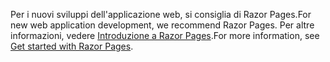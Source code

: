 <span data-ttu-id="c41c5-101">Per i nuovi sviluppi dell'applicazione web, si consiglia di Razor Pages.</span><span class="sxs-lookup"><span data-stu-id="c41c5-101">For new web application development, we recommend Razor Pages.</span></span> <span data-ttu-id="c41c5-102">Per altre informazioni, vedere [Introduzione a Razor Pages](/aspnet/core/tutorials/razor-pages/razor-pages-start).</span><span class="sxs-lookup"><span data-stu-id="c41c5-102">For more information, see [Get started with Razor Pages](/aspnet/core/tutorials/razor-pages/razor-pages-start).</span></span>
